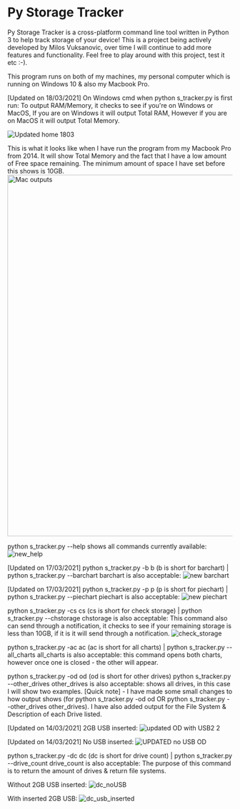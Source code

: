 # Py Storage Tracker
Py Storage Tracker is a cross-platform command line tool written in Python 3 to help track storage of your device! This is a project being actively developed by Milos Vuksanovic, over time I will continue to add more features and functionality. Feel free to play around with this project, test it etc :-).

This program runs on both of my machines, my personal computer which is running on Windows 10 & also my Macbook Pro.

[Updated on 18/03/2021] On Windows cmd when python s_tracker.py is first run:
To output RAM/Memory, it checks to see if you're on Windows or MacOS, If you are on Windows it will output Total RAM, However if you are on MacOS it will output Total Memory.

![Updated home 1803](https://user-images.githubusercontent.com/18017763/111592480-f1ac6100-881c-11eb-9a69-130af4736c48.png)

This is what it looks like when I have run the program from my Macbook Pro from 2014. It will show Total Memory and the fact that I have a low amount of Free space remaining. The minimum amount of space I have set before this shows is 10GB.
<img width="810" alt="Mac outputs" src="https://user-images.githubusercontent.com/18017763/111594295-feca4f80-881e-11eb-9955-360695c885de.png">


python s_tracker.py --help shows all  commands currently available:
![new_help](https://user-images.githubusercontent.com/18017763/110237641-1ee14f80-7f91-11eb-84bf-0b846ba5256e.PNG)


[Updated on 17/03/2021] python s_tracker.py -b b (b is short for barchart) | python s_tracker.py --barchart barchart is also acceptable:
![new barchart](https://user-images.githubusercontent.com/18017763/111435667-2b199980-8755-11eb-9afb-289f269cca0d.png)


[Updated on 17/03/2021] python s_tracker.py -p p (p is short for piechart) | python s_tracker.py --piechart piechart is also acceptable:
![new piechart](https://user-images.githubusercontent.com/18017763/111435775-4f757600-8755-11eb-8c20-641ff9cfbadf.png)


python s_tracker.py -cs cs (cs is short for check storage) | python s_tracker.py --chstorage chstorage is also acceptable:
This command also can send through a notification, it checks to see if your remaining storage is less than 10GB, if it is it will send through a notification.
![check_storage](https://user-images.githubusercontent.com/18017763/110237105-0d4a7880-7f8e-11eb-8a8d-5dc3bda932e2.PNG)


python s_tracker.py -ac ac (ac is short for all charts) | python s_tracker.py --all_charts all_charts is also acceptable:
this command opens both charts, however once one is closed - the other will appear.


python s_tracker.py -od od (od is short for other drives) python s_tracker.py --other_drives other_drives is also acceptable:
shows all drives, in this case I will show two examples. 
[Quick note] - I have made some small changes to how output shows (for python s_tracker.py -od od OR python s_tracker.py --other_drives other_drives). I have also added output for the File System & Description of each Drive listed.

[Updated on 14/03/2021] 2GB USB inserted:
![updated OD with USB2 2](https://user-images.githubusercontent.com/18017763/111057414-7aed2c00-84db-11eb-9902-185aed56a2e1.png)


[Updated on 14/03/2021] No USB inserted: 
![UPDATED no USB OD](https://user-images.githubusercontent.com/18017763/111057300-7116f900-84da-11eb-9c60-4f13757e6d8a.png)


python s_tracker.py -dc dc (dc is short for drive count) | python s_tracker.py --drive_count drive_count is also acceptable:
The purpose of this command is to return the amount of drives & return file systems.


Without 2GB USB inserted:
![dc_noUSB](https://user-images.githubusercontent.com/18017763/110237498-8b0f8380-7f90-11eb-9a23-d5d247fe28c9.PNG)


With inserted 2GB USB:
![dc_usb_inserted](https://user-images.githubusercontent.com/18017763/110237500-8c40b080-7f90-11eb-9980-c3516d30ebbb.PNG)









